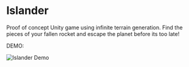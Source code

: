 # Islander
Proof of concept Unity game using infinite terrain generation. Find the pieces of your fallen rocket and escape the planet before its too late!


DEMO:

![Islander Demo](https://firebasestorage.googleapis.com/v0/b/knowhow-69b71.appspot.com/o/islanderdemo.gif?alt=media&token=93137578-c5ee-473e-8da6-e41766124e62)
